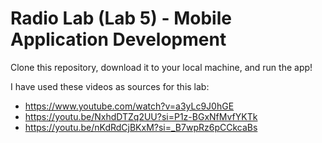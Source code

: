 # Radio Lab (Lab 5) - Mobile Application Development


Clone this repository, download it to your local machine, and run the app!

I have used these videos as sources for this lab:
* https://www.youtube.com/watch?v=a3yLc9J0hGE
* https://youtu.be/NxhdDTZq2UU?si=P1z-BGxNfMvfYKTk
* https://youtu.be/nKdRdCjBKxM?si=_B7wpRz6pCCkcaBs
